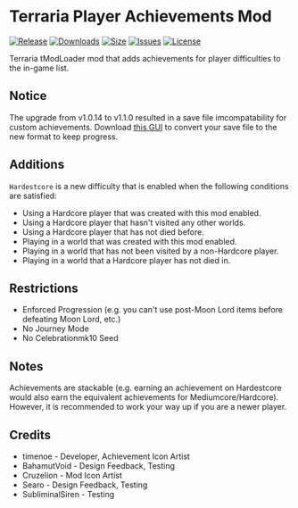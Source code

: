 # Terraria Player Achievements Mod

[![Release](https://img.shields.io/github/v/release/timenoe/Terraria-PlayerAchievements?style=flat-square)](https://github.com/timenoe/Terraria-PlayerAchievements/releases/latest)
[![Downloads](https://img.shields.io/steam/downloads/3427404665?style=flat-square)](https://steamcommunity.com/sharedfiles/filedetails/?id=3427404665)
[![Size](https://img.shields.io/steam/size/3427404665?style=flat-square)](https://steamcommunity.com/sharedfiles/filedetails/?id=3427404665)
[![Issues](https://img.shields.io/github/issues/timenoe/Terraria-PlayerAchievements?style=flat-square)](https://github.com/timenoe/Terraria-PlayerAchievements/issues)
[![License](https://img.shields.io/github/license/timenoe/Terraria-PlayerAchievements?style=flat-square)](https://github.com/timenoe/Terraria-PlayerAchievements/blob/master/LICENSE.md)

Terraria tModLoader mod that adds achievements for player difficulties to the in-game list.

## Notice
The upgrade from v1.0.14 to v1.1.0 resulted in a save file imcompatability for custom achievements. Download [this GUI](https://github.com/timenoe/Terraria-RetroAchievements-Save-Converter/releases/download/v1/save_converter.zip) to convert your save file to the new format to keep progress.

## Additions
`Hardestcore` is a new difficulty that is enabled when the following conditions are satisfied:
- Using a Hardcore player that was created with this mod enabled.
- Using a Hardcore player that hasn't visited any other worlds.
- Using a Hardcore player that has not died before.
- Playing in a world that was created with this mod enabled.
- Playing in a world that has not been visited by a non-Hardcore player.
- Playing in a world that a Hardcore player has not died in.

## Restrictions
- Enforced Progression (e.g. you can't use post-Moon Lord items before defeating Moon Lord, etc.)
- No Journey Mode
- No Celebrationmk10 Seed

## Notes
Achievements are stackable (e.g. earning an achievement on Hardestcore would also earn the equivalent achievements for Mediumcore/Hardcore). However, it is recommended to work your way up if you are a newer player.

## Credits
- timenoe - Developer, Achievement Icon Artist
- BahamutVoid - Design Feedback, Testing
- Cruzelion - Mod Icon Artist
- Searo - Design Feedback, Testing
- SubliminalSiren - Testing
